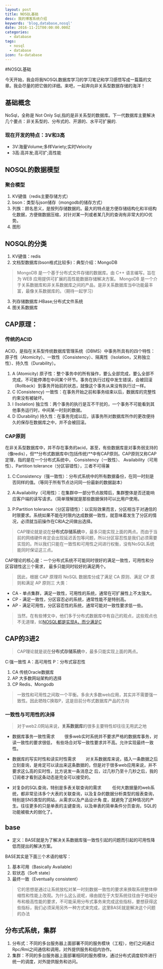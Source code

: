 ```yaml
---
layout: post
title: NOSQL基础
desc: 我的博客系统介绍
keywords: 'blog,database,nosql'
date: 2016-11-21T00:00:00.000Z
categories:
  - database
tags:
  - nosql
  - database
icon: fa-database
---
```


#NOSQL基础

今天开始，我会将我NOSQL数据库学习的学习笔记和学习感悟写成一篇篇的文章。我会尽量的把它做的详细。来吧，一起奔向非关系型数据存储的海洋！

## 基础概念

NoSql，全称是 Not Only Sql,指的是非关系型的数据库。下一代数据库主要解决几个要点：非关系型的、分布式的、开源的、水平可扩展的.

### 现在开发的特点：3V和3高

* 3V:海量Volume;多样Variety;实时Velocity
* 3高:高并发;高可扩;高性能

## NOSQL的数据模型

### 聚合模型

1. KV键值（redis主要存储方式）
2. bson：类型与json储存（mongodb的储存方式）
3. 列族：顾名思义，是按列存储数据的。最大的特点是方便存储结构化和半结构化数据，方便做数据压缩，对针对某一列或者某几列的查询有非常大的IO优势。
4. 图形

## NOSQL的分类
1. KV键值：redis
2. 文档型数据库(bson格式比较多)：典型介绍：MongoDB
>MongoDB 是一个基于分布式文件存储的数据库。由 C++ 语言编写。旨在为 WEB 应用提供可扩展的高性能数据存储解决方案。
MongoDB 是一个介于关系数据库和非关系数据库之间的产品，是非关系数据库当中功能最丰富，最像关系数据库的。（期待一起学习）
3. 列存储数据库:HBase;分布式文件系统
4. 图关系数据库

## CAP原理：

### 传统的ACID
ACID，是指在关系型传统数据库管理系统（DBMS）中事务所具有的四个特性：原子性（Atomicity）、一致性（Consistency）、隔离性（Isolation，又称独立性）、持久性（Durability）。

1. A (Atomicity) 原子性：整个事务中的所有操作，要么全部完成，要么全部不完成，不可能停滞在中间某个环节。事务在执行过程中发生错误，会被回滚（Rollback）到事务开始前的状态，就像这个事务从来没有执行过一样。
2. C (Consistency) 一致性：在事务开始之前和事务结束以后，数据库的完整性约束没有被破坏。
3. I (Isolation) 独立性：两个事务的执行是互不干扰的，一个事务不可能看到其他事务运行时，中间某一时刻的数据。
4. D (Durability) 持久性：在事务完成以后，该事务所对数据库所作的更改便持久的保存在数据库之中，并不会被回滚。

### CAP原则

在非关系型数据库中，并不存在事务的acid，甚至，有些数据库是对事务弱支持的（像redis），但**分布式数据库中(包括传统)**中有CAP原则。CAP原则又称CAP定理，指的是在一个分布式系统中， Consistency（一致性）、 Availability（可用性）、Partition tolerance（分区容错性），三者不可得兼

1. C:Consistency（强一致性）：分布式系统中的所有数据备份，在同一时刻是否同样的值。（等同于所有节点访问同一份最新的数据副本）

2. A:Availability（可用性）：在集群中一部分节点故障后，集群整体是否还能响应客户端的读写请求。（简单理解就是那些数据保持可以比用户使用。

3. P:Partition tolerance（分区容错性）：以实际效果而言，分区相当于对通信的时限要求。系统如果不能在时限内达成数据一致性，就意味着发生了分区的情况，必须就当前操作在C和A之间做出选择。
>CAP理论就是说在**分布式存储系统**中，最多只能实现上面的两点。而由于当前的网络硬件肯定会出现延迟丢包等问题，所以分区容忍性是我们必须需要实现的。所以我们只能在一致性和可用性之间进行权衡，没有NoSQL系统能同时保证这三点。

CAP理论的核心是：一个分布式系统不可能同时很好的满足一致性，可用性和分区容错性这三个需求，
最多只能同时较好的满足两个。
>因此，根据 CAP 原理将 NoSQL 数据库分成了满足 CA 原则、满足 CP 原则和满足 AP 原则三 大类：

* CA - 单点集群，满足一致性，可用性的系统，通常在可扩展性上不太强大。
* CP - 满足一致性，分区容忍必的系统，通常性能不是特别高。
* AP - 满足可用性，分区容忍性的系统，通常可能对一致性要求低一些。

>当然，在有些博文中，他们多于分布式数据库中有自己的观点，这些观点也不无道理，如[NOSQL都是实现A，而少满足C](http://blog.sina.com.cn/s/blog_7ca579910101irjw.html)

## CAP的3进2
>CAP理论就是说在**分布式存储系统**中，最多只能实现上面的两点。


C:强一致性 A：高可用性 P：分布式容忍性

1. CA 传统Oracle数据库
2. AP 大多数网站架构的选择
3. CP Redis、Mongodb


>一致性和可用性之间取一个平衡。多余大多数web应用，其实并不需要强一致性。因此牺牲C换取P，这是目前分布式数据库产品的方向

### 一致性与可用性的决择

>对于web2.0网站来说，**关系数据库**的很多主要特性却往往无用武之地

* 数据库事务一致性需求
　　很多web实时系统并不要求严格的数据库事务，对读一致性的要求很低， 有些场合对写一致性要求并不高。允许实现最终一致性。

* 数据库的写实时性和读实时性需求
　　对关系数据库来说，插入一条数据之后立刻查询，是肯定可以读出来这条数据的，但是对于很多web应用来说，并不要求这么高的实时性，比方说发一条消息之 后，过几秒乃至十几秒之后，我的订阅者才看到这条动态是完全可以接受的。

* 对复杂的SQL查询，特别是多表关联查询的需求 
　　任何大数据量的web系统，都非常忌讳多个大表的关联查询，以及复杂的数据分析类型的报表查询，特别是SNS类型的网站，从需求以及产品设计角 度，就避免了这种情况的产生。往往更多的只是单表的主键查询，以及单表的简单条件分页查询，SQL的功能被极大的弱化了。

## base
* 定义：BASE就是为了解决关系数据库强一致性引起的问题而引起的可用性降低而提出的解决方案。


BASE其实是下面三个术语的缩写：

1. 基本可用（Basically Available）
2. 软状态（Soft state）
3. 最终一致（Eventually consistent）

>它的思想是通过让系统放松对某一时刻数据一致性的要求来换取系统整体伸缩性和性能上改观。为什么这么说呢，缘由就在于大型系统往往由于地域分布和极高性能的要求，不可能采用分布式事务来完成这些指标，要想获得这些指标，我们必须采用另外一种方式来完成，这里BASE就是解决这个问题的办法

## 分布式系统，集群


1. 分布式：不同的多台服务器上面部署不同的服务模块（工程），他们之间通过Rpc/Rmi之间通信和调用，对外提供服务和组内协作。
2. 集群：不同的多台服务器上面部署相同的服务模块，通过分布式调度软件进行统一的调度，对外提供服务和访问。


  <!-- 多说评论框 start -->
  <div class="ds-thread" data-thread-key="201611211" data-title="NOSQL-base" data-url=""></div>
<!-- 多说评论框 end -->
<!-- 多说公共JS代码 start (一个网页只需插入一次) -->
<script type="text/javascript">
var duoshuoQuery = {short_name:"yzhhome"};
  (function() {
    var ds = document.createElement('script');
    ds.type = 'text/javascript';ds.async = true;
    ds.src = (document.location.protocol == 'https:' ? 'https:' : 'http:') + '//static.duoshuo.com/embed.js';
    ds.charset = 'UTF-8';
    (document.getElementsByTagName('head')[0] 
     || document.getElementsByTagName('body')[0]).appendChild(ds);
  })();
  </script>
<!-- 多说公共JS代码 end -->




